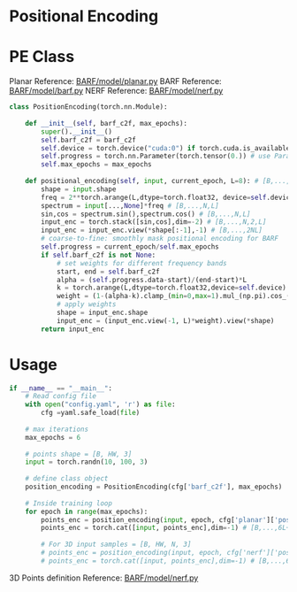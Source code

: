 # Positional Encoding

# PE Class

Planar Reference: [BARF/model/planar.py](https://github.com/chenhsuanlin/bundle-adjusting-NeRF/blob/99218cc543eca5453a7c4829638ccffd0a7ad2f5/model/planar.py#L232) 
BARF Reference: [BARF/model/barf.py](https://github.com/chenhsuanlin/bundle-adjusting-NeRF/blob/803291bd0ee91c7c13fb5cc42195383c5ade7d15/model/barf.py#L251) 
NERF Reference: [BARF/model/nerf.py](https://github.com/chenhsuanlin/bundle-adjusting-NeRF/blob/363e077fa9627231bb9b4a69a143b2ef9467d7be/model/nerf.py#L410) 

```python
class PositionEncoding(torch.nn.Module):
    
    def __init__(self, barf_c2f, max_epochs):
        super().__init__()
        self.barf_c2f = barf_c2f
        self.device = torch.device("cuda:0") if torch.cuda.is_available() else torch.device("cpu")
        self.progress = torch.nn.Parameter(torch.tensor(0.)) # use Parameter so it could be checkpointed
        self.max_epochs = max_epochs
    
    def positional_encoding(self, input, current_epoch, L=8): # [B,...,N]
        shape = input.shape
        freq = 2**torch.arange(L,dtype=torch.float32, device=self.device)*np.pi # [L]
        spectrum = input[...,None]*freq # [B,...,N,L]
        sin,cos = spectrum.sin(),spectrum.cos() # [B,...,N,L]
        input_enc = torch.stack([sin,cos],dim=-2) # [B,...,N,2,L]
        input_enc = input_enc.view(*shape[:-1],-1) # [B,...,2NL]
        # coarse-to-fine: smoothly mask positional encoding for BARF
        self.progress = current_epoch/self.max_epochs
        if self.barf_c2f is not None:
            # set weights for different frequency bands
            start, end = self.barf_c2f
            alpha = (self.progress.data-start)/(end-start)*L
            k = torch.arange(L,dtype=torch.float32,device=self.device)
            weight = (1-(alpha-k).clamp_(min=0,max=1).mul_(np.pi).cos_())/2
            # apply weights
            shape = input_enc.shape
            input_enc = (input_enc.view(-1, L)*weight).view(*shape)
        return input_enc
```
# Usage

```python
if __name__ == "__main__":
    # Read config file
    with open("config.yaml", 'r') as file:
        cfg =yaml.safe_load(file)
    
    # max iterations
    max_epochs = 6
    
    # points shape = [B, HW, 3]
    input = torch.randn(10, 100, 3)
    
    # define class object
    position_encoding = PositionEncoding(cfg['barf_c2f'], max_epochs)
    
    # Inside training loop
    for epoch in range(max_epochs): 
        points_enc = position_encoding(input, epoch, cfg['planar']['posenc']['L_2D'])
        points_enc = torch.cat([input, points_enc],dim=-1) # [B,...,6L+3]
        
        # For 3D input samples = [B, HW, N, 3] 
        # points_enc = position_encoding(input, epoch, cfg['nerf']['posenc']['L_3D'])
        # points_enc = torch.cat([input, points_enc],dim=-1) # [B,...,6L+3]
```

3D Points definition Reference: [BARF/model/nerf.py](https://github.com/chenhsuanlin/bundle-adjusting-NeRF/blob/363e077fa9627231bb9b4a69a143b2ef9467d7be/model/nerf.py#L383) 



